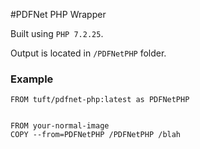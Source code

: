 #PDFNet PHP Wrapper

Built using `PHP 7.2.25`.

Output is located in `/PDFNetPHP` folder.


### Example
```
FROM tuft/pdfnet-php:latest as PDFNetPHP


FROM your-normal-image
COPY --from=PDFNetPHP /PDFNetPHP /blah
```
